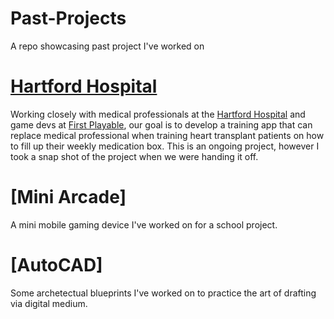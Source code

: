 # Past-Projects
A repo showcasing past project I've worked on

# [Hartford Hospital](https://github.com/SenLongYu/Past-Projects/tree/main/Hartford-Hospital)
Working closely with medical professionals at the [Hartford Hospital](https://hartfordhospital.org/) and game devs at [First Playable](http://www.1stplayable.com/), our goal is to develop a training app that can replace medical professional when training heart transplant patients on how to fill up their weekly medication box. This is an ongoing project, however I took a snap shot of the project when we were handing it off.

# [Mini Arcade]
A mini mobile gaming device I've worked on for a school project.

# [AutoCAD]
Some archetectual blueprints I've worked on to practice the art of drafting via digital medium.
